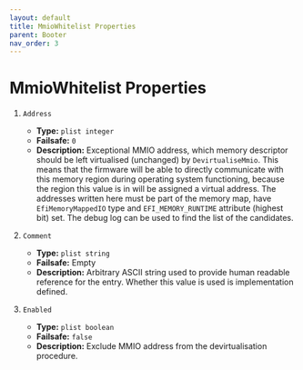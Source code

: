 ```yaml
---
layout: default
title: MmioWhitelist Properties
parent: Booter
nav_order: 3
---
```


# MmioWhitelist Properties

1. `Address`
    - **Type:** `plist integer`
    - **Failsafe:** `0`
    - **Description:** Exceptional MMIO address, which memory descriptor should be left virtualised (unchanged) by `DevirtualiseMmio`. This means that the firmware will be able to directly communicate with this memory region during operating system functioning, because the region this value is in will be assigned a virtual address.
    The addresses written here must be part of the memory map, have `EfiMemoryMappedIO` type and `EFI_MEMORY_RUNTIME` attribute (highest bit) set. The debug log can be used to find the list of the candidates.

2. `Comment`
    - **Type:** `plist string`
    - **Failsafe:** Empty
    - **Description:** Arbitrary ASCII string used to provide human readable reference for the entry. Whether this value is used is implementation defined.

3. `Enabled`
    - **Type:** `plist boolean`
    - **Failsafe:** `false`
    - **Description:** Exclude MMIO address from the devirtualisation procedure.
